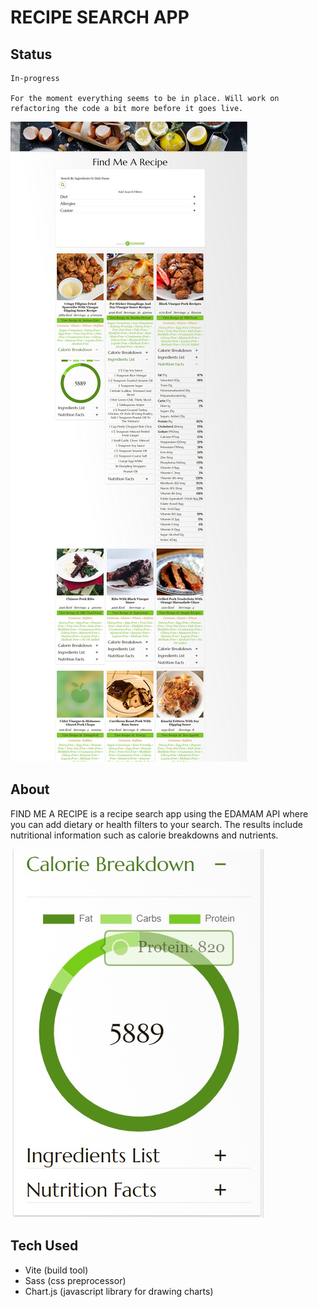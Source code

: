 # RECIPE SEARCH APP

## Status

    In-progress

    For the moment everything seems to be in place. Will work on refactoring the code a bit more before it goes live.

![Recipe search app screenshot](/public/assets/images/find_me_a_recipe_screenshot.jpg)

## About

FIND ME A RECIPE is a recipe search app using the EDAMAM API where you can add dietary or health filters to your search. The results include nutritional information such as calorie breakdowns and nutrients.

![A doughnut chart using chart.js](/public/assets/images/chart-graphic.jpg)

## Tech Used

-   Vite (build tool)
-   Sass (css preprocessor)
-   Chart.js (javascript library for drawing charts)

